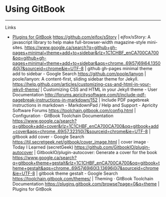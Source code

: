 # Using GitBook
___

Links
* [Plugins for GitBook](https://plugins.gitbook.com)
https://github.com/ejfox/sStory | ejfox/sStory: A javascript library to help make full-browser-width magazine-style mini-sites.
https://www.google.ca/search?q=github+gh-pages+minimal+theme+add+to+sidebar&rlz=1C1CHBF_enCA700CA700&oq=github+gh-pages+minimal+theme+add+to+sidebar&aqs=chrome..69i57j69i64.13504j0j7&sourceid=chrome&ie=UTF-8 | github gh-pages minimal theme add to sidebar - Google Search
https://github.com/poole/lanyon | poole/lanyon: A content-first, sliding sidebar theme for Jekyll.
https://help.github.com/articles/customizing-css-and-html-in-your-jekyll-theme/ | Customizing CSS and HTML in your Jekyll theme - User Documentation
http://forums.apricitysoftware.com/t/include-pdf-pagebreak-instructions-in-markdown/152 | Include PDF pagebreak instructions in markdown - MarkdownPad / Help and Support - Apricity Software Forums
https://toolchain.gitbook.com/config.html | Configuration · GitBook Toolchain Documentation
https://www.google.ca/search?q=gitbook+add+cover&rlz=1C1CHBF_enCA700CA700&oq=gitbook+add+cover&aqs=chrome..69i57.3231j0j7&sourceid=chrome&ie=UTF-8 | gitbook add cover - Google Search
https://til.secretgeek.net/gitbook/cover_image.html | cover image · Today I Learned (secretGeek)
https://github.com/GitbookIO/plugin-autocover | GitbookIO/plugin-autocover: Generate a cover for the book
https://www.google.ca/search?q=gitbook+theme+gestalt&rlz=1C1CHBF_enCA700CA700&oq=gitbook+theme+gestalt&aqs=chrome..69i57j69i60l3.13696j0j7&sourceid=chrome&ie=UTF-8 | gitbook theme gestalt - Google Search
https://toolchain.gitbook.com/themes/ | Theming · GitBook Toolchain Documentation
https://plugins.gitbook.com/browse?page=0&q=theme | Plugins for GitBook
